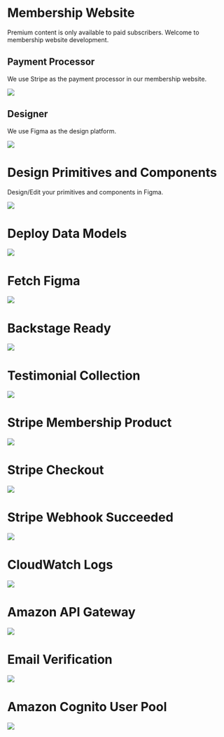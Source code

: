 # Membership Website

Premium content is only available to paid subscribers. Welcome to membership website development.

## Payment Processor

We use Stripe as the payment processor in our membership website.

![](images/stripe.svg)

## Designer

We use Figma as the design platform.

![](images/figma.png)


# Design Primitives and Components

Design/Edit your primitives and components in Figma.

![](images/components.png)

# Deploy Data Models

![](images/deploy-data.png)

# Fetch Figma

![](images/fetch-figma.png)

# Backstage Ready

![](images/backstage-1.png)

# Testimonial Collection

![](images/testi-collection.png)

# Stripe Membership Product

![](images/stripe-product.png)

# Stripe Checkout

![](images/checkout.png)

# Stripe Webhook Succeeded

![](images/webhook-succeeded.png)

# CloudWatch Logs

![](images/cloudwatch-logs.png)

# Amazon API Gateway

![](images/newusercreate-api.png)

# Email Verification

![](images/email-verification.png)

# Amazon Cognito User Pool

![](images/cognito-pool.png)